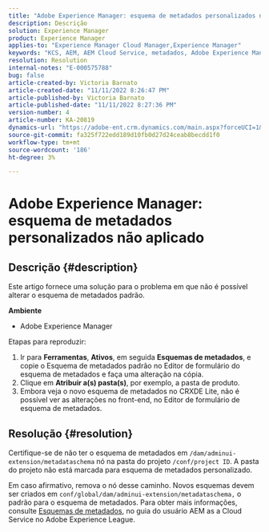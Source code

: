 ```yaml
---
title: "Adobe Experience Manager: esquema de metadados personalizados não aplicado"
description: Descrição
solution: Experience Manager
product: Experience Manager
applies-to: "Experience Manager Cloud Manager,Experience Manager"
keywords: "KCS, AEM, AEM Cloud Service, metadados, Adobe Experience Manager"
resolution: Resolution
internal-notes: "E-000575788"
bug: false
article-created-by: Victoria Barnato
article-created-date: "11/11/2022 8:26:47 PM"
article-published-by: Victoria Barnato
article-published-date: "11/11/2022 8:27:36 PM"
version-number: 4
article-number: KA-20819
dynamics-url: "https://adobe-ent.crm.dynamics.com/main.aspx?forceUCI=1&pagetype=entityrecord&etn=knowledgearticle&id=3e3d3526-ff61-ed11-9561-6045bd006793"
source-git-commit: fa325f722edd189d10fb0d27d24ceab8becdd1f0
workflow-type: tm+mt
source-wordcount: '186'
ht-degree: 3%

---
```


# Adobe Experience Manager: esquema de metadados personalizados não aplicado

## Descrição {#description}


Este artigo fornece uma solução para o problema em que não é possível alterar o esquema de metadados padrão.

<b>Ambiente</b>

- Adobe Experience Manager


Etapas para reproduzir:

1. Ir para <b>Ferramentas</b>, <b>Ativos</b>, em seguida <b>Esquemas de metadados</b>, e copie o Esquema de metadados padrão no Editor de formulário do esquema de metadados e faça uma alteração na cópia.
2. Clique em <b>Atribuir a(s) pasta(s)</b>, por exemplo, a pasta de produto.
3. Embora veja o novo esquema de metadados no CRXDE Lite, não é possível ver as alterações no front-end, no Editor de formulário de esquema de metadados.



## Resolução {#resolution}


Certifique-se de não ter o esquema de metadados em `/dam/adminui-extension/metadataschema` nó na pasta do projeto `/conf/project ID`. A pasta do projeto não está marcada para esquema de metadados personalizado.

Em caso afirmativo, remova o nó desse caminho. Novos esquemas devem ser criados em `conf/global/dam/adminui-extension/metadataschema,` o padrão para o esquema de metadados. Para obter mais informações, consulte [Esquemas de metadados](https://experienceleague.adobe.com/docs/experience-manager-cloud-service/content/assets/manage/metadata-schemas.html), no guia do usuário AEM as a Cloud Service no Adobe Experience League.
